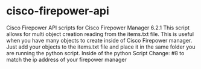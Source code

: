 # cisco-firepower-api
Cisco Firepower API scripts for Cisco Firepower Manager 6.2.1
This script allows for multi object creation reading from the items.txt file. This is useful when you have many objects to create inside of 
Cisco Firepower manager. Just add your objects to the items.txt file and place it in the same folder you are running the python script.
Inside of the python Script Change:
#8 to match the ip address of your firepower manager
